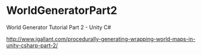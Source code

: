 # WorldGeneratorPart2
World Generator Tutorial Part 2 - Unity C#


http://www.jgallant.com/procedurally-generating-wrapping-world-maps-in-unity-csharp-part-2/
